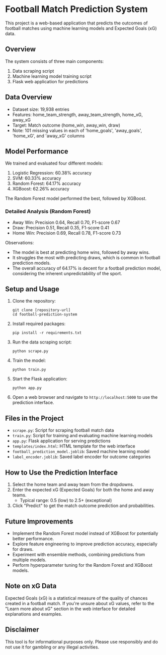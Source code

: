 # Football Match Prediction System

This project is a web-based application that predicts the outcomes of football matches using machine learning models and Expected Goals (xG) data.

## Overview

The system consists of three main components:

1. Data scraping script
2. Machine learning model training script
3. Flask web application for predictions

## Data Overview

- Dataset size: 19,938 entries
- Features: home_team_strength, away_team_strength, home_xG, away_xG
- Target: Match outcome (home_win, away_win, draw)
- Note: 101 missing values in each of 'home_goals', 'away_goals', 'home_xG', and 'away_xG' columns

## Model Performance

We trained and evaluated four different models:

1. Logistic Regression: 60.38% accuracy
2. SVM: 60.33% accuracy
3. Random Forest: 64.17% accuracy
4. XGBoost: 62.26% accuracy

The Random Forest model performed the best, followed by XGBoost.

### Detailed Analysis (Random Forest)

- Away Win: Precision 0.64, Recall 0.70, F1-score 0.67
- Draw: Precision 0.51, Recall 0.35, F1-score 0.41
- Home Win: Precision 0.69, Recall 0.78, F1-score 0.73

Observations:

- The model is best at predicting home wins, followed by away wins.
- It struggles the most with predicting draws, which is common in football prediction models.
- The overall accuracy of 64.17% is decent for a football prediction model, considering the inherent unpredictability of the sport.

## Setup and Usage

1. Clone the repository:

   ```
   git clone [repository-url]
   cd football-prediction-system
   ```

2. Install required packages:

   ```
   pip install -r requirements.txt
   ```

3. Run the data scraping script:

   ```
   python scrape.py
   ```

4. Train the model:

   ```
   python train.py
   ```

5. Start the Flask application:

   ```
   python app.py
   ```

6. Open a web browser and navigate to `http://localhost:5000` to use the prediction interface.

## Files in the Project

- `scrape.py`: Script for scraping football match data
- `train.py`: Script for training and evaluating machine learning models
- `app.py`: Flask application for serving predictions
- `templates/index.html`: HTML template for the web interface
- `football_prediction_model.joblib`: Saved machine learning model
- `label_encoder.joblib`: Saved label encoder for outcome categories

## How to Use the Prediction Interface

1. Select the home team and away team from the dropdowns.
2. Enter the expected xG (Expected Goals) for both the home and away teams.
   - Typical range: 0.5 (low) to 2.5+ (exceptional)
3. Click "Predict" to get the match outcome prediction and probabilities.

## Future Improvements

- Implement the Random Forest model instead of XGBoost for potentially better performance.
- Explore feature engineering to improve prediction accuracy, especially for draws.
- Experiment with ensemble methods, combining predictions from multiple models.
- Perform hyperparameter tuning for the Random Forest and XGBoost models.

## Note on xG Data

Expected Goals (xG) is a statistical measure of the quality of chances created in a football match. If you're unsure about xG values, refer to the "Learn more about xG" section in the web interface for detailed explanations and examples.

## Disclaimer

This tool is for informational purposes only. Please use responsibly and do not use it for gambling or any illegal activities.
